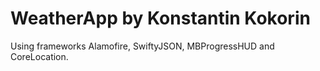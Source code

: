 # WeatherApp by Konstantin Kokorin
Using frameworks Alamofire, SwiftyJSON, MBProgressHUD and CoreLocation.
